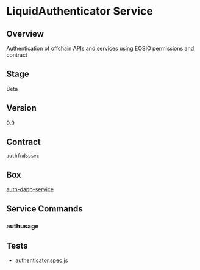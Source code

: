 LiquidAuthenticator Service
=================

## Overview
Authentication of offchain APIs and services using EOSIO permissions and contract

## Stage
Beta

## Version
0.9

## Contract

```authfndspsvc```

## Box
[auth-dapp-service](../../developers/boxes/auth-dapp-service)

## Service Commands
### authusage
## Tests 
* [authenticator.spec.js](https://github.com/liquidapps-io/zeus-sdk/tree/master/boxes/groups/services/auth-dapp-service/test/authenticator.spec.js)

